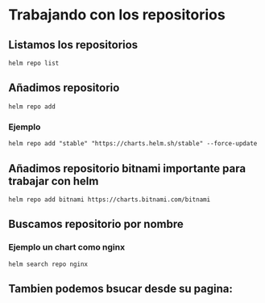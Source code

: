  # Trabajando con los repositorios
 ## Listamos los repositorios
 `helm repo list`
 ## Añadimos repositorio
 `helm repo add`
 ### Ejemplo
 `helm repo add "stable" "https://charts.helm.sh/stable" --force-update` 
 ## Añadimos repositorio bitnami importante para trabajar con helm
 `helm repo add bitnami https://charts.bitnami.com/bitnami`
 ## Buscamos repositorio por nombre
 ### Ejemplo un chart como nginx 
 `helm search repo nginx`
 ## Tambien podemos bsucar desde su pagina:
 
